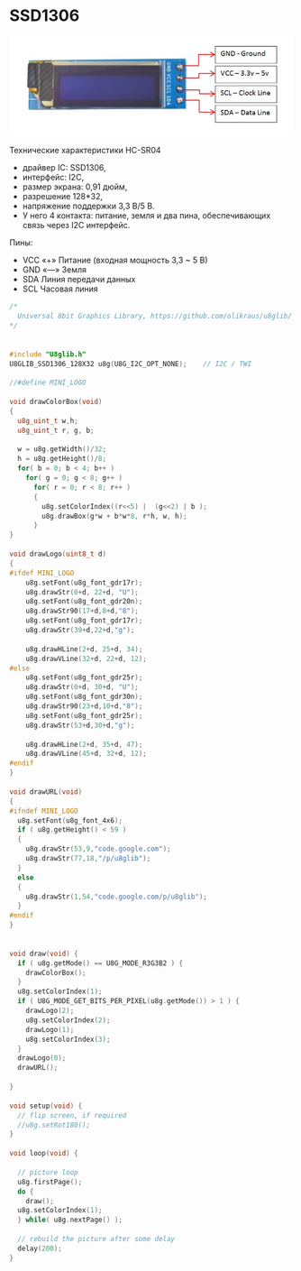 # SSD1306
 ![SSD1306](Resources/Images/IMG.JPG)
 
Технические характеристики HC-SR04

 - драйвер IC: SSD1306,
 - интерфейс: I2C,
 - размер экрана: 0,91 дюйм,
 - разрешение 128*32,
 - напряжение поддержки 3,3 В/5 В.
 - У него 4 контакта: питание, земля и два пина, обеспечивающих связь через I2C интерфейс.

Пины:
 -	VCC	«+» Питание (входная мощность 3,3 ~ 5 В)
 -	GND	«—» Земля
 -	SDA	Линия передачи данных
 -	SCL	Часовая линия


```C++
/*
  Universal 8bit Graphics Library, https://github.com/olikraus/u8glib/
*/


#include "U8glib.h"
U8GLIB_SSD1306_128X32 u8g(U8G_I2C_OPT_NONE);	// I2C / TWI 

//#define MINI_LOGO

void drawColorBox(void)
{
  u8g_uint_t w,h;
  u8g_uint_t r, g, b;
  
  w = u8g.getWidth()/32;
  h = u8g.getHeight()/8;
  for( b = 0; b < 4; b++ )
    for( g = 0; g < 8; g++ )
      for( r = 0; r < 8; r++ )
      {
        u8g.setColorIndex((r<<5) |  (g<<2) | b );
        u8g.drawBox(g*w + b*w*8, r*h, w, h);
      }
}

void drawLogo(uint8_t d)
{
#ifdef MINI_LOGO
    u8g.setFont(u8g_font_gdr17r);
    u8g.drawStr(0+d, 22+d, "U");
    u8g.setFont(u8g_font_gdr20n);
    u8g.drawStr90(17+d,8+d,"8");
    u8g.setFont(u8g_font_gdr17r);
    u8g.drawStr(39+d,22+d,"g");
    
    u8g.drawHLine(2+d, 25+d, 34);
    u8g.drawVLine(32+d, 22+d, 12);
#else
    u8g.setFont(u8g_font_gdr25r);
    u8g.drawStr(0+d, 30+d, "U");
    u8g.setFont(u8g_font_gdr30n);
    u8g.drawStr90(23+d,10+d,"8");
    u8g.setFont(u8g_font_gdr25r);
    u8g.drawStr(53+d,30+d,"g");
    
    u8g.drawHLine(2+d, 35+d, 47);
    u8g.drawVLine(45+d, 32+d, 12);
#endif
}

void drawURL(void)
{
#ifndef MINI_LOGO
  u8g.setFont(u8g_font_4x6);
  if ( u8g.getHeight() < 59 )
  {
    u8g.drawStr(53,9,"code.google.com");
    u8g.drawStr(77,18,"/p/u8glib");
  }
  else
  {
    u8g.drawStr(1,54,"code.google.com/p/u8glib");
  }
#endif
}


void draw(void) {
  if ( u8g.getMode() == U8G_MODE_R3G3B2 ) {
    drawColorBox();
  }
  u8g.setColorIndex(1);
  if ( U8G_MODE_GET_BITS_PER_PIXEL(u8g.getMode()) > 1 ) {
    drawLogo(2);
    u8g.setColorIndex(2);
    drawLogo(1);
    u8g.setColorIndex(3);
  }
  drawLogo(0);
  drawURL();
  
}

void setup(void) {
  // flip screen, if required
  //u8g.setRot180();
}

void loop(void) {
  
  // picture loop
  u8g.firstPage();  
  do {
    draw();
  u8g.setColorIndex(1);
  } while( u8g.nextPage() );
  
  // rebuild the picture after some delay
  delay(200);  
}
```

